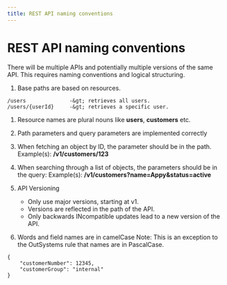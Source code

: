 ```yaml
---
title: REST API naming conventions
---
```


# REST API naming conventions

There will be multiple APIs and potentially multiple versions of the same API. This requires naming conventions and logical structuring.

1. Base paths are based on resources.

```
/users              -&gt; retrieves all users.
/users/{userId}     -&gt; retrieves a specific user.
```

1. Resource names are plural nouns like **users**, **customers** etc.
1. Path parameters and query parameters are implemented correctly
1. When fetching an object by ID, the parameter should be in the path.
Example(s):     **/v1/customers/123**

1. When searching through a list of objects, the parameters should be in the query:
Example(s):     **/v1/customers?name=Appy&status=active**
1. API Versioning
    * Only use major versions, starting at v1.
    * Versions are reflected in the path of the API.
    * Only backwards INcompatible updates lead to a new version of the API.
1. Words and field names are in camelCase
Note: This is an exception to the OutSystems rule that names are in PascalCase.

```
{
    "customerNumber": 12345,
    "customerGroup": "internal"
}
```
